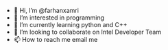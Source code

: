 - 👋 Hi, I’m @farhanxamri
- 👀 I’m interested in programming
- 🌱 I’m currently learning python and C++
- 💞️ I’m looking to collaborate on Intel Developer Team
- 📫 How to reach me email me

<!---
farhanxamri/farhanxamri is a ✨ special ✨ repository because its `README.md` (this file) appears on your GitHub profile.
You can click the Preview link to take a look at your changes.
--->
